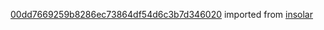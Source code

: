 [00dd7669259b8286ec73864df54d6c3b7d346020](https://github.com/insolar/insolar/commit/00dd7669259b8286ec73864df54d6c3b7d346020) imported from [insolar](https://github.com/insolar/insolar)
